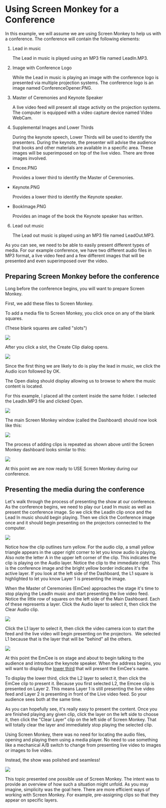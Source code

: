 # Using Screen Monkey for a Conference

In this example, we will assume we are using Screen Monkey to help us with a conference. The conference will contain the following elements:

1.  Lead in music  
      
    The Lead in music is played using an MP3 file named LeadIn.MP3.
    
2.  Image with Conference Logo  
      
    While the Lead in music is playing an image with the conference logo is presented via multiple projection systems. The conference logo is an image named ConferenceOpener.PNG.
    
3.  Master of Ceremonies and Keynote Speaker  
      
    A live video feed will present all stage activity on the projection systems. The computer is equipped with a video capture device named Video WebCam.
    
4.  Supplemental Images and Lower Thirds  
      
    During the keynote speech, Lower Thirds will be used to identify the presenters. During the keynote, the presenter will advise the audience that books and other materials are available in a specific area. These images will be superimposed on top of the live video. There are three images involved.
    

*   Emcee.PNG  
      
    Provides a lower third to identify the Master of Ceremonies.
    
*   Keynote.PNG  
      
    Provides a lower third to identify the Keynote speaker.
    
*   BookImage.PNG  
      
    Provides an image of the book the Keynote speaker has written.
    

6.  Lead out music  
      
    The Lead out music is played using an MP3 file named LeadOut.MP3.
    

As you can see, we need to be able to easily present different types of media. For our example conference, we have two different audio files in MP3 format, a live video feed and a few different images that will be presented and even superimposed over the video.

## Preparing Screen Monkey before the conference

Long before the conference begins, you will want to prepare Screen Monkey.

First, we add these files to Screen Monkey.

To add a media file to Screen Monkey, you click once on any of the blank squares.

(These blank squares are called "slots")

![](..\images\ClickEmptySquare.png)

After you click a slot, the Create Clip dialog opens.

![](..\images\CreateClip.png)

Since the first thing we are likely to do is play the lead in music, we click the Audio icon followed by OK.

The Open dialog should display allowing us to browse to where the music content is located.

For this example, I placed all the content inside the same folder. I selected the LeadIn.MP3 file and clicked Open.

![](..\images\OpenAudio.png)

The main Screen Monkey window (called the Dashboard) should now look like this:

![](..\images\FirstClipAdded.png)

The process of adding clips is repeated as shown above until the Screen Monkey dashboard looks similar to this:

![](..\images\ConferenceLoaded.png)

At this point we are now ready to USE Screen Monkey during our conference.

## Presenting the media during the conference

Let's walk through the process of presenting the show at our conference. As the conference begins, we need to play our Lead In music as well as present the conference image. So we click the LeadIn clip once and the Lead In music should begin playing. Then we click the Conference image once and it should begin presenting on the projectors connected to the computer.

![](..\images\ConferenceStart.png)

Notice how the clip outlines turn yellow. For the audio clip, a small yellow triangle appears in the upper right corner to let you know audio is playing. Also note the letter A in the upper left corner of the clip. This indicates the clip is playing on the Audio layer. Notice the clip to the immediate right. This is the conference image and the bright yellow border indicates it's the active layer. If you look at the left side of the Dashboard, the L1 square is highlighted to let you know Layer 1 is presenting the image.

When the Master of Ceremonies (EmCee) approaches the stage it's time to stop playing the LeadIn music and start presenting the live video feed. Notice the little row of squares on the left side of the Main Dashboard. Each of these represents a layer. Click the Audio layer to select it, then click the Clear Audio clip.

![](..\images\ClickAudioLayer.png)

Click the L1 layer to select it, then click the video camera icon to start the feed and the live video will begin presenting on the projectors.  We selected L1 because that is the layer that will be "behind" all the others.

![](..\images\startcamera.png)

At this point the EmCee is on stage and about to begin talking to the audience and introduce the keynote speaker. When the address begins, you will want to display the [lower third](javascript:void(0);) that will present the EmCee's name.

To display the lower third, click the L2 layer to select it, then click the EmCee clip to present it. Because you first selected L2, the Emcee clip is presented on Layer 2. This means Layer 1 is still presenting the live video feed and Layer 2 is presenting in front of the Live video feed. So your audience sees both at the same time.

As you can hopefully see, it's really easy to present the content. Once you are finished playing any given clip, click the layer on the left side to choose it, then click the "Clear Layer" clip on the left side of Screen Monkey. That will totally clear the layer and immediately stop playing the selected clip.

Using Screen Monkey, there was no need for locating the audio files, opening and playing them using a media player. No need to use something like a mechanical A/B switch to change from presenting live video to images or images to live video.

Instead, the show was polished and seamless!

![](..\images\Noteimage.png)

This topic presented one possible use of Screen Monkey. The intent was to provide an overview of how such a situation might unfold. As you may imagine, simplicity was the goal here. There are more efficient ways of working with Screen Monkey. For example, pre-assigning clips so that they appear on specific layers.
